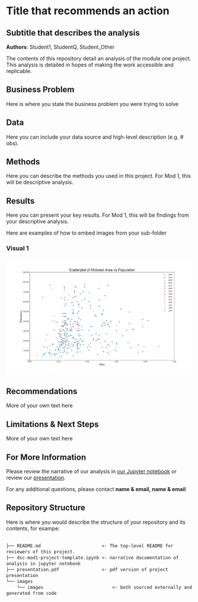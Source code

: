 # Title that recommends an action
## Subtitle that describes the analysis 

**Authors**: Student1, StudentQ, Student_Other

The contents of this repository detail an analysis of the module one project. This analysis is detailed in hopes of making the work accessible and replicable.

## Business Problem

Here is where you state the business problem you were trying to solve

## Data

Here you can include your data source and high-level description (e.g. # obs). 

## Methods

Here you can describe the methods you used in this project. For Mod 1, this will be descriptive analysis. 

## Results

Here you can present your key results. For Mod 1, this will be findings from your descriptive analysis.

Here are examples of how to embed images from your sub-folder

### Visual 1
![graph1](./images/viz1.png)

## Recommendations

More of your own text here

## Limitations & Next Steps

More of your own text here

## For More Information
Please review the narrative of our analysis in [our Jupyter notebook](./dsc-mod1-project-template.ipynb) or review our [presentation](./SampleProjectSlides.pdf).

For any additional questions, please contact **name & email, name & email**

## Repository Structure

Here is where you would describe the structure of your repository and its contents, for exampe:

```

├── README.md                       <- The top-level README for reviewers of this project.
├── dsc-mod1-project-template.ipynb <- narrative documentation of analysis in jupyter notebook
├── presentation.pdf                <- pdf version of project presentation
└── images
    └── images                          <- both sourced externally and generated from code

```
